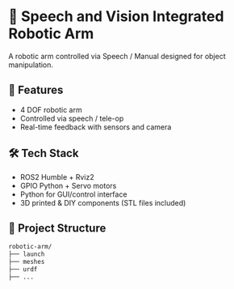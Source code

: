 # 🤖 Speech and Vision Integrated Robotic Arm

A robotic arm controlled via Speech / Manual designed for object manipulation.

## 🚀 Features

- 4 DOF robotic arm
- Controlled via speech / tele-op
- Real-time feedback with sensors and camera

## 🛠️ Tech Stack

- ROS2 Humble + Rviz2
- GPIO Python + Servo motors
- Python for GUI/control interface
- 3D printed & DIY components (STL files included)

## 📂 Project Structure

```bash
robotic-arm/
├── launch
├── meshes
├── urdf
├── ...
